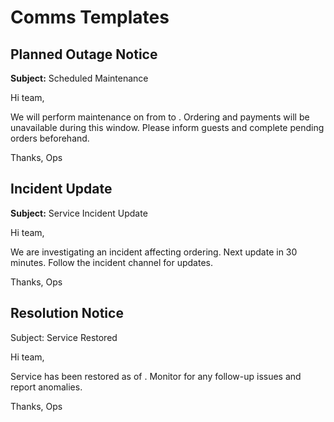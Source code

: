 # Comms Templates

## Planned Outage Notice
**Subject:** Scheduled Maintenance

Hi team,

We will perform maintenance on <date> from <start> to <end>. Ordering and payments will be unavailable during this window. Please inform guests and complete pending orders beforehand.

Thanks,
Ops

## Incident Update
**Subject:** Service Incident Update

Hi team,

We are investigating an incident affecting ordering. Next update in 30 minutes. Follow the incident channel for updates.

Thanks,
Ops

## Resolution Notice
Subject: Service Restored

Hi team,

Service has been restored as of <time>. Monitor for any follow-up issues and report anomalies.

Thanks,
Ops

